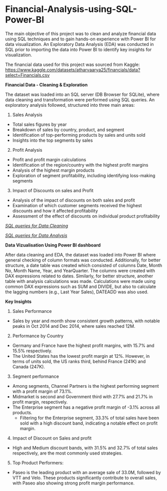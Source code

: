 # Financial-Analysis-using-SQL-Power-BI

The main objective of this project was to clean and analyze financial data using SQL techniques and to gain hands-on experience with Power BI for data visualization. An Exploratory Data Analysis (EDA) was conducted in SQL prior to importing the data into Power BI to identify key insights for visualization.

The financial data used for this project was sourced from Kaggle: https://www.kaggle.com/datasets/atharvaarya25/financials/data?select=Financials.csv

**Financial Data - Cleaning & Exploration**

The dataset was loaded into an SQL server (DB Browser for SQLite), where data cleaning and transformation were performed using SQL queries. An exploratory analysis followed, structured into three main areas:

1. Sales Analysis
- Total sales figures by year
- Breakdown of sales by country, product, and segment
- Identification of top-performing products by sales and units sold
- Insights into the top segments by sales

2. Profit Analysis
- Profit and profit margin calculations
- Identification of the region/country with the highest profit margins
- Analysis of the highest margin products
- Exploration of segment profitability, including identifying loss-making segments

3. Impact of Discounts on sales and Profit
- Analysis of the impact of discounts on both sales and profit
- Examination of which customer segments received the highest discounts and how it affected profitability
- Assessment of the effect of discounts on individual product profitability

*[SQL queries for Data Cleaning](https://github.com/PhiBui77/Financial-Analysis-using-SQL-Power-BI/blob/main/Data%20Cleaning.txt)*

*[SQL queries for Data Analysis](https://github.com/PhiBui77/Financial-Analysis-using-SQL-Power-BI/blob/main/Data%20Analysis.txt)*



**Data Vizualisation Using Power BI dashboard**

After data cleaning and EDA, the dataset was loaded into Power BI where general checking of column formats was conducted. Additionally, for better structure, a date table was created which consisted of columns Date, Month No, Month Name, Year, and YearQuarter. The columns were created with DAX expressions related to dates. Similarly, for better structure, another table with analysis calculations was made. Calculations were made using common DAX expressions such as SUM and DIVIDE, but also to calculate the lagging numbers (e.g., Last Year Sales), DATEADD was also used.


**Key Insights**
1. Sales Performance
 - Sales by year and month show consistent growth patterns, with notable peaks in Oct 2014 and Dec 2014, where sales reached 12M.
2. Performance by Country
- Germany and France have the highest profit margins, with 15.7% and 15.5% respectively.
- The United States has the lowest profit margin at 12%. However, in terms of units sold, the US ranks third, behind France (241K) and Canada (247K).
3. Segment performance
- Among segments, Channel Partners is the highest performing segment with a profit margin of 73.1%.
- Midmarket is second and Government third with 27.7% and 21.7% in profit margin, respectively.
- The Enterprise segment has a negative profit margin of -3.1% across all products.
  - Filtering for the Enterprise segment, 33.3% of total sales have been sold with a high discount band, indicating a notable effect on profit margin.
4. Impact of Discount on Sales and profit
- High and Medium discount bands, with 31.5% and 32.7% of total sales respectively, are the most commonly used strategies.
5. Top Product Performers:
- Paseo is the leading product with an average sale of 33.0M, followed by VTT and Velo. These products significantly contribute to overall sales, with Paseo also showing strong profit margin performance.






